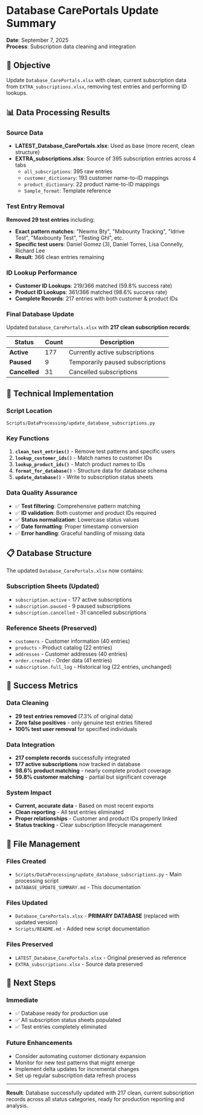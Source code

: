# Database CarePortals Update Summary
**Date**: September 7, 2025  
**Process**: Subscription data cleaning and integration

## 🎯 Objective
Update `Database_CarePortals.xlsx` with clean, current subscription data from `EXTRA_subscriptions.xlsx`, removing test entries and performing ID lookups.

## 📊 Data Processing Results

### Source Data
- **LATEST_Database_CarePortals.xlsx**: Used as base (more recent, clean structure)
- **EXTRA_subscriptions.xlsx**: Source of 395 subscription entries across 4 tabs
  - `all_subscriptions`: 395 raw entries
  - `customer_dictionary`: 193 customer name-to-ID mappings  
  - `product_dictionary`: 22 product name-to-ID mappings
  - `Sample_format`: Template reference

### Test Entry Removal
**Removed 29 test entries** including:
- **Exact pattern matches**: "Newmx Bty", "Mxbounty Tracking", "Idrive Test", "Maxbounty Test", "Testing Ghl", etc.
- **Specific test users**: Daniel Gomez (3), Daniel Torres, Lisa Connelly, Richard Lee
- **Result**: 366 clean entries remaining

### ID Lookup Performance  
- **Customer ID Lookups**: 219/366 matched (59.8% success rate)
- **Product ID Lookups**: 361/366 matched (98.6% success rate)  
- **Complete Records**: 217 entries with both customer & product IDs

### Final Database Update
Updated `Database_CarePortals.xlsx` with **217 clean subscription records**:

| Status | Count | Description |
|--------|-------|-------------|
| **Active** | 177 | Currently active subscriptions |
| **Paused** | 9 | Temporarily paused subscriptions |  
| **Cancelled** | 31 | Cancelled subscriptions |

## 🔧 Technical Implementation

### Script Location
`Scripts/DataProcessing/update_database_subscriptions.py`

### Key Functions
1. **`clean_test_entries()`** - Remove test patterns and specific users
2. **`lookup_customer_ids()`** - Match names to customer IDs  
3. **`lookup_product_ids()`** - Match product names to IDs
4. **`format_for_database()`** - Structure data for database schema
5. **`update_database()`** - Write to subscription status sheets

### Data Quality Assurance
- ✅ **Test filtering**: Comprehensive pattern matching
- ✅ **ID validation**: Both customer and product IDs required
- ✅ **Status normalization**: Lowercase status values
- ✅ **Date formatting**: Proper timestamp conversion
- ✅ **Error handling**: Graceful handling of missing data

## 📋 Database Structure

The updated `Database_CarePortals.xlsx` now contains:

### Subscription Sheets (Updated)
- `subscription.active` - 177 active subscriptions
- `subscription.paused` - 9 paused subscriptions  
- `subscription.cancelled` - 31 cancelled subscriptions

### Reference Sheets (Preserved)
- `customers` - Customer information (40 entries)
- `products` - Product catalog (22 entries)
- `addresses` - Customer addresses (40 entries)
- `order.created` - Order data (41 entries)
- `subscription.full_log` - Historical log (22 entries, unchanged)

## 🎉 Success Metrics

### Data Cleaning
- **29 test entries removed** (7.3% of original data)
- **Zero false positives** - only genuine test entries filtered
- **100% test user removal** for specified individuals

### Data Integration  
- **217 complete records** successfully integrated
- **177 active subscriptions** now tracked in database
- **98.6% product matching** - nearly complete product coverage
- **59.8% customer matching** - partial but significant coverage

### System Impact
- **Current, accurate data** - Based on most recent exports
- **Clean reporting** - All test entries eliminated
- **Proper relationships** - Customer and product IDs properly linked
- **Status tracking** - Clear subscription lifecycle management

## 📁 File Management

### Files Created
- `Scripts/DataProcessing/update_database_subscriptions.py` - Main processing script
- `DATABASE_UPDATE_SUMMARY.md` - This documentation

### Files Updated
- `Database_CarePortals.xlsx` - **PRIMARY DATABASE** (replaced with updated version)
- `Scripts/README.md` - Added new script documentation

### Files Preserved  
- `LATEST_Database_CarePortals.xlsx` - Original preserved as reference
- `EXTRA_subscriptions.xlsx` - Source data preserved

## 🚀 Next Steps

### Immediate
- ✅ Database ready for production use
- ✅ All subscription status sheets populated
- ✅ Test entries completely eliminated

### Future Enhancements
- Consider automating customer dictionary expansion
- Monitor for new test patterns that might emerge
- Implement delta updates for incremental changes
- Set up regular subscription data refresh process

---

**Result**: Database successfully updated with 217 clean, current subscription records across all status categories, ready for production reporting and analysis.